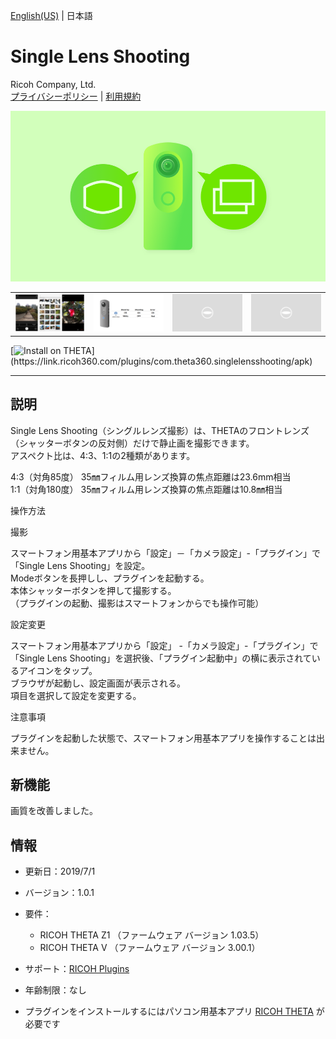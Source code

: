 [English(US)](README.md) | 日本語

# Single Lens Shooting
Ricoh Company, Ltd.  
[プライバシーポリシー](../../README.ja.md#%E3%83%97%E3%83%A9%E3%82%A4%E3%83%90%E3%82%B7%E3%83%BC%E3%83%9D%E3%83%AA%E3%82%B7%E3%83%BC) | [利用規約](../../README.ja.md#%E5%88%A9%E7%94%A8%E8%A6%8F%E7%B4%84)

<div align="center">
 <img src="1.png">
 <table>
  <tr>
   <td><img src="2.png"></td>
   <td><img src="3.png"></td>
   <td><img src="../../resources/common/img/noimg.png"></td>
   <td><img src="../../resources/common/img/noimg.png"></td>
  </tr>
 </table>
</div>

[![Install on THETA](https://assets.ricoh360.com/image/upload/v1/front/theta/install-button.svg?)](https://link.ricoh360.com/plugins/com.theta360.singlelensshooting/apk)

***

## 説明
Single Lens Shooting（シングルレンズ撮影）は、THETAのフロントレンズ（シャッターボタンの反対側）だけで静止画を撮影できます。  
アスペクト比は、4:3、1:1の2種類があります。  
  
4:3（対角85度） 35㎜フィルム用レンズ換算の焦点距離は23.6mm相当  
1:1（対角180度） 35㎜フィルム用レンズ換算の焦点距離は10.8㎜相当  
  
操作方法  
  
撮影  
  
スマートフォン用基本アプリから「設定」－「カメラ設定」-「プラグイン」で「Single Lens Shooting」を設定。  
Modeボタンを長押しし、プラグインを起動する。  
本体シャッターボタンを押して撮影する。  
（プラグインの起動、撮影はスマートフォンからでも操作可能）  
  
設定変更  
  
スマートフォン用基本アプリから「設定」 -「カメラ設定」-「プラグイン」で「Single Lens Shooting」を選択後、「プラグイン起動中」の横に表示されているアイコンをタップ。  
ブラウザが起動し、設定画面が表示される。  
項目を選択して設定を変更する。  
  
注意事項  
  
プラグインを起動した状態で、スマートフォン用基本アプリを操作することは出来ません。  

## 新機能
画質を改善しました。

## 情報
  * 更新日：2019/7/1
  * バージョン：1.0.1
  * 要件：
    * RICOH THETA Z1 （ファームウェア バージョン 1.03.5）
    * RICOH THETA V （ファームウェア バージョン 3.00.1）
  * サポート：[RICOH Plugins](https://support.theta360.com/ja/)
  * 年齢制限：なし

* プラグインをインストールするにはパソコン用基本アプリ [RICOH THETA](https://theta360.com/ja/about/application/pc.html#app-detail-01) が必要です
